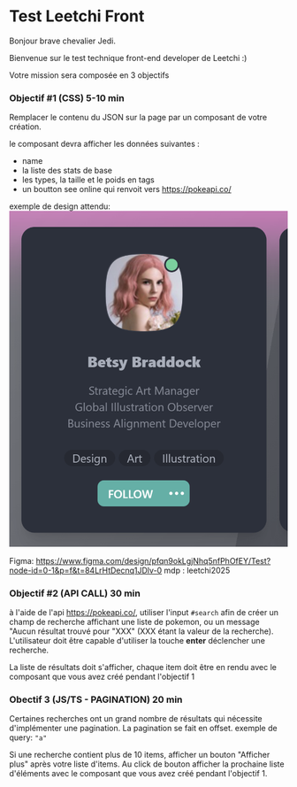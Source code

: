 # Test Leetchi Front

Bonjour brave chevalier Jedi.

Bienvenue sur le test technique front-end developer de Leetchi :)

Votre mission sera composée en 3 objectifs


### Objectif #1 (CSS) 5-10 min

Remplacer le contenu du JSON sur la page par un composant de votre création.

le composant devra afficher les données suivantes : 
- name
- la liste des stats de base
- les types, la taille et le poids en tags
- un boutton see online qui renvoit vers https://pokeapi.co/

exemple de design attendu: ![](https://raw.githubusercontent.com/Leetchi-Front-End/front-end-test/master/wiki/card-example.png)

Figma: https://www.figma.com/design/pfqn9okLgjNhq5nfPhOfEY/Test?node-id=0-1&p=f&t=84LrHtDecnq1JDlv-0
mdp : leetchi2025

### Objectif #2 (API CALL) 30 min

à l'aide de l'api https://pokeapi.co/, utiliser l'input `#search` afin de créer un champ de recherche affichant une liste de pokemon, ou un message "Aucun résultat trouvé pour "XXX" (XXX étant la valeur de la recherche). L'utilisateur doit être capable d'utiliser la touche **enter** déclencher une recherche.

La liste de résultats doit s'afficher, chaque item doit être en rendu avec le composant que vous avez créé pendant l'objectif 1

### Obectif 3 (JS/TS - PAGINATION) 20 min

Certaines recherches ont un grand nombre de résultats qui nécessite d'implémenter une pagination. La pagination se fait en offset.
exemple de query: `"a"`

Si une recherche contient plus de 10 items, afficher un bouton "Afficher plus" après votre liste d'items. Au click de bouton afficher la prochaine liste d'éléments avec le composant que vous avez créé pendant l'objectif 1.
